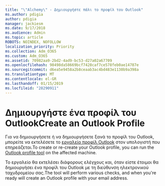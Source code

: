 ```yaml
---
title: "\"Alchemy\" - Δημιουργήστε πάλι το προφίλ του Outlook"
ms.author: pdigia
author: pdigia
manager: jackiesm
ms.date: 9/17/2018
ms.audience: Admin
ms.topic: article
ROBOTS: NOINDEX, NOFOLLOW
localization_priority: Priority
ms.collection: Adm_O365
ms.custom: Adm_O365
ms.assetid: 70982aa9-2bd2-4ad9-bc53-d27a02a67709
ms.openlocfilehash: 98498da58669bcf7428caf7ce578feb0ae14787e
ms.sourcegitcommit: d6ea5e9458a2b8ceaab3ac4bd483e1130b9a398a
ms.translationtype: MT
ms.contentlocale: el-GR
ms.lasthandoff: 01/15/2019
ms.locfileid: "28290911"
---
```

# <a name="create-an-outlook-profile"></a><span data-ttu-id="7b48c-102">Δημιουργήστε ένα προφίλ του Outlook</span><span class="sxs-lookup"><span data-stu-id="7b48c-102">Create an Outlook Profile</span></span>

<span data-ttu-id="7b48c-103">Για να δημιουργήσετε ή να δημιουργήσετε ξανά το προφίλ του Outlook, μπορείτε να εκτελέσετε το [εργαλείο προφίλ Outlook](https://aka.ms/SaRA-OutlookSetupProfile) στον υπολογιστή που επηρεάζεται.</span><span class="sxs-lookup"><span data-stu-id="7b48c-103">To create or re-create your Outlook profile, you can run the [Outlook profile tool](https://aka.ms/SaRA-OutlookSetupProfile) on the affected machine.</span></span> 
  
<span data-ttu-id="7b48c-104">Το εργαλείο θα εκτελέσει διάφορους ελέγχους και, όταν είστε έτοιμοι θα δημιουργήσει ένα προφίλ του Outlook με τη διεύθυνση ηλεκτρονικού ταχυδρομείου σας.</span><span class="sxs-lookup"><span data-stu-id="7b48c-104">The tool will perform various checks, and when you're ready will create an Outlook profile with your email address.</span></span>
  

